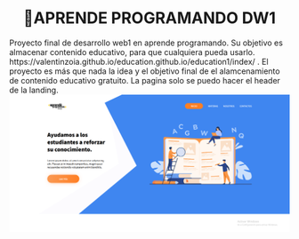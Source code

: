 <div align="center">

# 📒APRENDE PROGRAMANDO DW1
  
</div>
Proyecto final de desarrollo web1 en aprende programando. Su objetivo es almacenar contenido educativo, para que cualquiera pueda usarlo.
https://valentinzoia.github.io/education.github.io/education1/index/ . El proyecto es más que nada la idea y el objetivo final de el alamcenamiento de contenido educativo gratuito. 
La pagina solo se puedo hacer el header de la landing.

<img src='./images/ap-dw1.png' />
